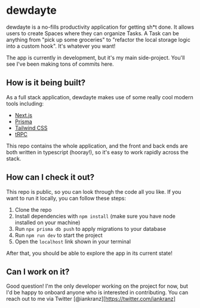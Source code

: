 # dewdayte

dewdayte is a no-fills productivity application for getting sh\*t done. It allows users to create Spaces where they can organize Tasks. A Task can be anything from "pick up some groceries" to "refactor the local storage logic into a custom hook". It's whatever you want!

The app is currently in development, but it's my main side-project. You'll see I've been making tons of commits here.

## How is it being built?

As a full stack application, dewdayte makes use of some really cool modern tools including:

- [Next.js](https://nextjs.org)
- [Prisma](https://prisma.io)
- [Tailwind CSS](https://tailwindcss.com)
- [tRPC](https://trpc.io)

This repo contains the whole application, and the front and back ends are both written in typescript (hooray!), so it's easy to work rapidly across the stack.

## How can I check it out?

This repo is public, so you can look through the code all you like. If you want to run it locally, you can follow these steps:

1. Clone the repo
2. Install dependencies with `npm install` (make sure you have node installed on your machine)
3. Run `npx prisma db push` to apply migrations to your database
4. Run `npm run dev` to start the project
5. Open the `localhost` link shown in your terminal

After that, you should be able to explore the app in its current state!

## Can I work on it?

Good question! I'm the only developer working on the project for now, but I'd be happy to onboard anyone who is interested in contributing. You can reach out to me via Twitter [@iankranz][https://twitter.com/iankranz]
